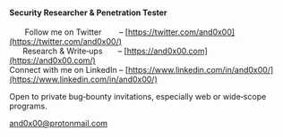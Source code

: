 #### Security Researcher & Penetration Tester

&nbsp;&nbsp;&nbsp;&nbsp;&nbsp;&nbsp;&nbsp;Follow me on Twitter &nbsp;&nbsp;&nbsp;&nbsp;&nbsp;&nbsp;&nbsp;– [https://twitter.com/and0x00](https://twitter.com/and0x00/)  
&nbsp;&nbsp;&nbsp;&nbsp;&nbsp;&nbsp;Research & Write‑ups &nbsp;&nbsp;&nbsp;&nbsp;&nbsp;&nbsp;– [https://and0x00.com](https://and0x00.com/)  
Connect with me on LinkedIn – [https://www.linkedin.com/in/and0x00/](https://www.linkedin.com/in/and0x00/)  

Open to private bug‑bounty invitations, especially web or wide‑scope programs.  

and0x00@protonmail.com  
